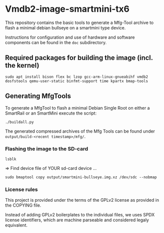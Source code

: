 # Vmdb2-image-smartmini-tx6

This repository contains the basic tools to generate a Mfg-Tool archive to flash a minimal debian bullseye on a smartmini type device.

Instructions for configuration and use of hardware and software components can be found in the `doc` subdirectory.

## Required packages for building the image (incl. the kernel)

    sudo apt install bison flex bc lzop gcc-arm-linux-gnueabihf vmdb2 dosfstools qemu-user-static binfmt-support time kpartx bmap-tools

## Generating MfgTools

To generate a MfgTool to flash a minimal Debian Single Root on either a SmartRail or an SmartMini execute the script:

    ./buildall.py

The generated compressed archives of the Mfg Tools can be found under `output/build-<recent timestamp>/mfg/`.

### Flashing the image to the SD-card

    lsblk

=> Find device file of YOUR sd-card device ...

    sudo bmaptool copy output/smartmini-bullseye.img.xz /dev/sdc --nobmap

### License rules

This project is provided under the terms of the GPLv2 license as provided in the COPYING file.

Instead of adding GPLv2 boilerplates to the individual files, we uses SPDX license identifiers, which are machine parseable and considered legaly equivalent.
